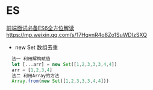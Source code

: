 # ES

[前端面试必备ES6全方位解读](https://mp.weixin.qq.com/s/5-8KOv210ji5d_Dq_pq6cw)
[]()https://mp.weixin.qq.com/s/17HqvnR4o8Zo1SuWDIzSXQ

- new Set 数组去重
```js
  法一 利用解构赋值
  let [...arr] = new Set([1,2,3,3,3,4,4])
  arr = [1,2,3,4]
  法二 利用Array的方法
  Array.from(new Set([1,2,3,3,3,4,4]))
```

